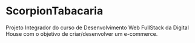 # ScorpionTabacaria
Projeto Integrador do curso de Desenvolvimento Web FullStack da Digital House com o objetivo de criar/desenvolver um e-commerce.
